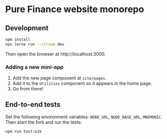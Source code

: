 # Pure Finance website monorepo

## Development

```sh
npm install
npx lerna run --stream dev
```

Then open the browser at http://localhost:3000.

### Adding a new mini-app

1. Add the new page component at `site/pages`.
1. Add it to the `Utilities` component so it appears in the home page.
1. Go from there!

## End-to-end tests

Set the following environment variables: `NODE_URL`, `NODE_BASE_URL`, `MNEMONIC`.
Then start the fork and run the tests:

```sh
npm run test:e2e
```
